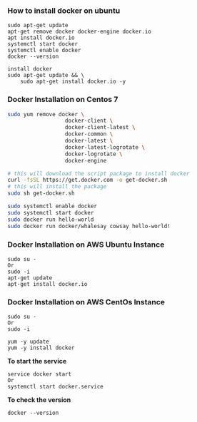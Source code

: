 ### How to install docker on ubuntu
```
sudo apt-get update
apt-get remove docker docker-engine docker.io
apt install docker.io
systemctl start docker
systemctl enable docker
docker --version
```

```
install docker
sudo apt-get update && \
    sudo apt-get install docker.io -y
```

### Docker Installation on Centos 7
```sh
sudo yum remove docker \
                  docker-client \
                  docker-client-latest \
                  docker-common \
                  docker-latest \
                  docker-latest-logrotate \
                  docker-logrotate \
                  docker-engine

# this will download the script package to install docker
curl -fsSL https://get.docker.com -o get-docker.sh
# this will install the package
sudo sh get-docker.sh

sudo systemctl enable docker
sudo systemctl start docker
sudo docker run hello-world
sudo docker run docker/whalesay cowsay hello-world!
```

### Docker Installation on AWS Ubuntu Instance
```
sudo su -
Or
sudo -i
apt-get update
apt-get install docker.io
```

### Docker Installation on AWS CentOs Instance
```
sudo su -
Or
sudo -i
```
```
yum -y update
yum -y install docker
```

**To start the service**
```
service docker start
Or 
systemctl start docker.service
```
**To check the version**
```
docker --version 
```
